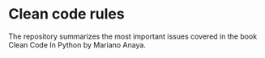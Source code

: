 # Clean code rules

The repository summarizes the most important issues covered in the book Clean Code In Python by Mariano Anaya.
